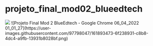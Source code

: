 # projeto_final_mod02_blueedtech

<img src="https://user-images.githubusercontent.com/97798047/161893473-6f238931-c8b8-4dc4-a9fb-13931b8028bf.png">
![Projeto Final Mod 2 BlueEdtech - Google Chrome 06_04_2022 01_01_27](https://user-images.githubusercontent.com/97798047/161893473-6f238931-c8b8-4dc4-a9fb-13931b8028bf.png)
